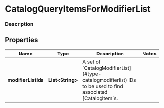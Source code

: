 
# CatalogQueryItemsForModifierList

### Description



## Properties
Name | Type | Description | Notes
------------ | ------------- | ------------- | -------------
**modifierListIds** | **List&lt;String&gt;** | A set of &#x60;CatalogModifierList](#type-catalogmodifierlist) IDs to be used to find associated [CatalogItem&#x60;s. | 



